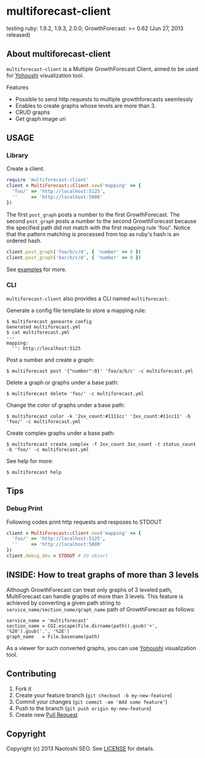 # multiforecast-client

testing ruby: 1.9.2, 1.9.3, 2.0.0; GrowthForecast: >= 0.62 (Jun 27, 2013 released)

## About multiforecast-client

`multiforecast-client` is a Multiple GrowthForecast Client, aimed to be used for [Yohoushi](https://github.com/yohoushi/yohoushi) visualization tool.

Features

- Possible to send http requests to multiple growthforecasts seemlessly
- Enables to create graphs whose levels are more than 3.
- CRUD graphs
- Get graph image uri

## USAGE

### Library

Create a client.

```ruby
require 'multiforecast-client'
client = MultiForecast::Client.new('mapping' => {
  'foo/' => 'http://localhost:5125',
  ''     => 'http://localhost:5000'
})
```

The first `post_graph` posts a number to the first GrowthForecast.
The second `post_graph` posts a number to the second GrowthForecast because the specified path did not match with the first mapping rule 'foo/'.
Notice that the pattern matching is processed from top as ruby's hash is an ordered hash.

```ruby
client.post_graph('foo/b/c/d', { 'number' => 0 })
client.post_graph('bar/b/c/d', { 'number' => 0 })
```

See [examples](./examples) for more.

### CLI

`multiforecast-client` also provides a CLI named `multiforecast`.

Generate a config file template to store a mapping rule:

```
$ multiforecast genearte config
Generated multiforecast.yml
$ cat multiforecast.yml
---
mapping:
  '': http://localhost:5125
```

Post a number and create a graph:

```
$ multiforecast post '{"number":0}' 'foo/a/b/c' -c multiforecast.yml
```

Delete a graph or graphs under a base path:

```
$ multiforecast delete 'foo/' -c multiforecast.yml
```

Change the color of graphs under a base path:

```
$ multiforecast color -k '2xx_count:#1111cc' '3xx_count:#11cc11' -b 'foo/' -c multiforecast.yml
```

Create complex graphs under a base path:

```
$ multiforecast create_complex -f 2xx_count 3xx_count -t status_count -b 'foo/' -c multiforecast.yml
```

See help for more:

```
$ multiforecast help
```

## Tips

### Debug Print

Following codes print http requests and resposes to STDOUT

```ruby
client = MultiForecast::Client.new('mapping' => {
  'foo/' => 'http://localhost:5125',
  ''     => 'http://localhost:5000'
})
client.debug_dev = STDOUT # IO object
```

## INSIDE: How to treat graphs of more than 3 levels

Although GrowthForecast can treat only graphs of 3 leveled path, MultiForecast can handle graphs of more than 3 levels.
This feature is achieved by converting a given path string to `service_name/section_name/graph_name` path of GrowthForecast as follows:

    service_name = 'multiforecast'
    section_name = CGI.escape(File.dirname(path)).gsub('+', '%20').gsub('.', '%2E')
    graph_name   = File.basename(path)

As a viewer for such converted graphs, you can use [Yohoushi](https://github.com/yohoushi/yohoushi) visualization tool.

## Contributing

1. Fork it
2. Create your feature branch (`git checkout -b my-new-feature`)
3. Commit your changes (`git commit -am 'Add some feature'`)
4. Push to the branch (`git push origin my-new-feature`)
5. Create new [Pull Request](../../pull/new/master)

## Copyright

Copyright (c) 2013 Naotoshi SEO. See [LICENSE](LICENSE) for details.
